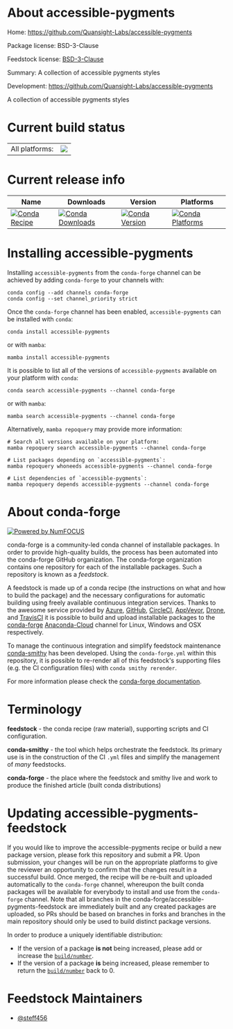 About accessible-pygments
=========================

Home: https://github.com/Quansight-Labs/accessible-pygments

Package license: BSD-3-Clause

Feedstock license: [BSD-3-Clause](https://github.com/conda-forge/accessible-pygments-feedstock/blob/main/LICENSE.txt)

Summary: A collection of accessible pygments styles

Development: https://github.com/Quansight-Labs/accessible-pygments

A collection of accessible pygments styles


Current build status
====================


<table><tr><td>All platforms:</td>
    <td>
      <a href="https://dev.azure.com/conda-forge/feedstock-builds/_build/latest?definitionId=17597&branchName=main">
        <img src="https://dev.azure.com/conda-forge/feedstock-builds/_apis/build/status/accessible-pygments-feedstock?branchName=main">
      </a>
    </td>
  </tr>
</table>

Current release info
====================

| Name | Downloads | Version | Platforms |
| --- | --- | --- | --- |
| [![Conda Recipe](https://img.shields.io/badge/recipe-accessible--pygments-green.svg)](https://anaconda.org/conda-forge/accessible-pygments) | [![Conda Downloads](https://img.shields.io/conda/dn/conda-forge/accessible-pygments.svg)](https://anaconda.org/conda-forge/accessible-pygments) | [![Conda Version](https://img.shields.io/conda/vn/conda-forge/accessible-pygments.svg)](https://anaconda.org/conda-forge/accessible-pygments) | [![Conda Platforms](https://img.shields.io/conda/pn/conda-forge/accessible-pygments.svg)](https://anaconda.org/conda-forge/accessible-pygments) |

Installing accessible-pygments
==============================

Installing `accessible-pygments` from the `conda-forge` channel can be achieved by adding `conda-forge` to your channels with:

```
conda config --add channels conda-forge
conda config --set channel_priority strict
```

Once the `conda-forge` channel has been enabled, `accessible-pygments` can be installed with `conda`:

```
conda install accessible-pygments
```

or with `mamba`:

```
mamba install accessible-pygments
```

It is possible to list all of the versions of `accessible-pygments` available on your platform with `conda`:

```
conda search accessible-pygments --channel conda-forge
```

or with `mamba`:

```
mamba search accessible-pygments --channel conda-forge
```

Alternatively, `mamba repoquery` may provide more information:

```
# Search all versions available on your platform:
mamba repoquery search accessible-pygments --channel conda-forge

# List packages depending on `accessible-pygments`:
mamba repoquery whoneeds accessible-pygments --channel conda-forge

# List dependencies of `accessible-pygments`:
mamba repoquery depends accessible-pygments --channel conda-forge
```


About conda-forge
=================

[![Powered by
NumFOCUS](https://img.shields.io/badge/powered%20by-NumFOCUS-orange.svg?style=flat&colorA=E1523D&colorB=007D8A)](https://numfocus.org)

conda-forge is a community-led conda channel of installable packages.
In order to provide high-quality builds, the process has been automated into the
conda-forge GitHub organization. The conda-forge organization contains one repository
for each of the installable packages. Such a repository is known as a *feedstock*.

A feedstock is made up of a conda recipe (the instructions on what and how to build
the package) and the necessary configurations for automatic building using freely
available continuous integration services. Thanks to the awesome service provided by
[Azure](https://azure.microsoft.com/en-us/services/devops/), [GitHub](https://github.com/),
[CircleCI](https://circleci.com/), [AppVeyor](https://www.appveyor.com/),
[Drone](https://cloud.drone.io/welcome), and [TravisCI](https://travis-ci.com/)
it is possible to build and upload installable packages to the
[conda-forge](https://anaconda.org/conda-forge) [Anaconda-Cloud](https://anaconda.org/)
channel for Linux, Windows and OSX respectively.

To manage the continuous integration and simplify feedstock maintenance
[conda-smithy](https://github.com/conda-forge/conda-smithy) has been developed.
Using the ``conda-forge.yml`` within this repository, it is possible to re-render all of
this feedstock's supporting files (e.g. the CI configuration files) with ``conda smithy rerender``.

For more information please check the [conda-forge documentation](https://conda-forge.org/docs/).

Terminology
===========

**feedstock** - the conda recipe (raw material), supporting scripts and CI configuration.

**conda-smithy** - the tool which helps orchestrate the feedstock.
                   Its primary use is in the construction of the CI ``.yml`` files
                   and simplify the management of *many* feedstocks.

**conda-forge** - the place where the feedstock and smithy live and work to
                  produce the finished article (built conda distributions)


Updating accessible-pygments-feedstock
======================================

If you would like to improve the accessible-pygments recipe or build a new
package version, please fork this repository and submit a PR. Upon submission,
your changes will be run on the appropriate platforms to give the reviewer an
opportunity to confirm that the changes result in a successful build. Once
merged, the recipe will be re-built and uploaded automatically to the
`conda-forge` channel, whereupon the built conda packages will be available for
everybody to install and use from the `conda-forge` channel.
Note that all branches in the conda-forge/accessible-pygments-feedstock are
immediately built and any created packages are uploaded, so PRs should be based
on branches in forks and branches in the main repository should only be used to
build distinct package versions.

In order to produce a uniquely identifiable distribution:
 * If the version of a package **is not** being increased, please add or increase
   the [``build/number``](https://docs.conda.io/projects/conda-build/en/latest/resources/define-metadata.html#build-number-and-string).
 * If the version of a package **is** being increased, please remember to return
   the [``build/number``](https://docs.conda.io/projects/conda-build/en/latest/resources/define-metadata.html#build-number-and-string)
   back to 0.

Feedstock Maintainers
=====================

* [@steff456](https://github.com/steff456/)

